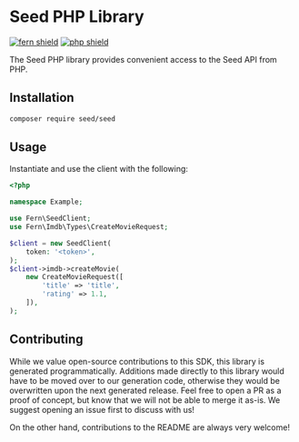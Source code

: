 # Seed PHP Library

[![fern shield](https://img.shields.io/badge/%F0%9F%8C%BF-Built%20with%20Fern-brightgreen)](https://buildwithfern.com?utm_source=github&utm_medium=github&utm_campaign=readme&utm_source=Seed%2FPHP)
[![php shield](https://img.shields.io/badge/php-packagist-pink)](https://packagist.org/packages/seed/seed)

The Seed PHP library provides convenient access to the Seed API from PHP.

## Installation

```sh
composer require seed/seed
```

## Usage

Instantiate and use the client with the following:

```php
<?php

namespace Example;

use Fern\SeedClient;
use Fern\Imdb\Types\CreateMovieRequest;

$client = new SeedClient(
    token: '<token>',
);
$client->imdb->createMovie(
    new CreateMovieRequest([
        'title' => 'title',
        'rating' => 1.1,
    ]),
);

```

## Contributing

While we value open-source contributions to this SDK, this library is generated programmatically.
Additions made directly to this library would have to be moved over to our generation code,
otherwise they would be overwritten upon the next generated release. Feel free to open a PR as
a proof of concept, but know that we will not be able to merge it as-is. We suggest opening
an issue first to discuss with us!

On the other hand, contributions to the README are always very welcome!